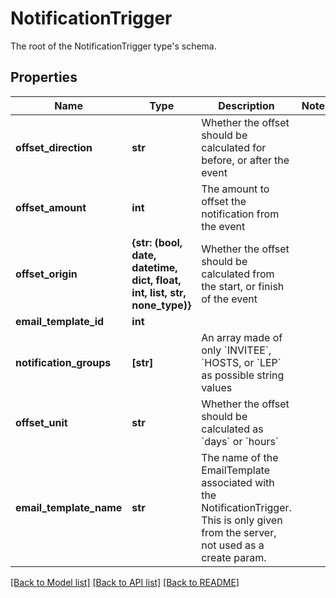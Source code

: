 # NotificationTrigger

The root of the NotificationTrigger type's schema.

## Properties
Name | Type | Description | Notes
------------ | ------------- | ------------- | -------------
**offset_direction** | **str** | Whether the offset should be calculated for before, or after the event | 
**offset_amount** | **int** | The amount to offset the notification from the event | 
**offset_origin** | **{str: (bool, date, datetime, dict, float, int, list, str, none_type)}** | Whether the offset should be calculated from the start, or finish of the event | 
**email_template_id** | **int** |  | 
**notification_groups** | **[str]** | An array made of only &#x60;INVITEE&#x60;, &#x60;HOSTS, or &#x60;LEP&#x60; as possible string values | 
**offset_unit** | **str** | Whether the offset should be calculated as &#x60;days&#x60; or &#x60;hours&#x60; | 
**email_template_name** | **str** | The name of the EmailTemplate associated with the NotificationTrigger. This is only given from the server, not used as a create param. | 

[[Back to Model list]](../README.md#documentation-for-models) [[Back to API list]](../README.md#documentation-for-api-endpoints) [[Back to README]](../README.md)


